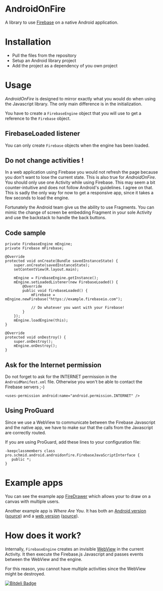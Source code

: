 AndroidOnFire
=============

A library to use [Firebase][firebase] on a native Android application.

# Installation

* Pull the files from the repository
* Setup an Android library project
* Add the project as a dependency of you own project

# Usage

_AndroidOnFire_ is designed to mirror exactly what you would do when using the Javascript library.
The only main difference is in the initialization. 

You have to create a `FirebaseEngine` object that you will use to get a reference to the `Firebase` object.

## FirebaseLoaded listener

You can only create `Firebase` objects when the engine has been loaded.

## Do not change activities !

In a web application using Firebase you would not refresh the page because you don't want to lose the current state. 
This is also true for _AndroidOnFire_. You should only use one Activity while using Firebase. This may seem a bit counter-intuitive and does not follow Android's guidelines. I agree on that. This is sadly the only way for now to get a responsive app, since it takes a few seconds to load the engine.

Fortunately the Android team give us the ability to use Fragments. You can mimic the change of screen be embedding Fragment in your sole Activity and use the backstack to handle the back buttons.

## Code sample

	private FirebaseEngine mEngine;
	private Firebase mFirebase;

	@Override
	protected void onCreate(Bundle savedInstanceState) {
		super.onCreate(savedInstanceState);
		setContentView(R.layout.main);

		mEngine = FirebaseEngine.getInstance();
		mEngine.setLoadedListener(new FirebaseLoaded() {
			@Override
			public void firebaseLoaded() {
				mFirebase = mEngine.newFirebase("https://example.firebaseio.com");

				// Do whatever you want with your Firebase!
			}
		});
		mEngine.loadEngine(this);
	}

	@Override
	protected void onDestroy() {
		super.onDestroy();
		mEngine.onDestroy();
	}

## Ask for the Internet permission

Do not forget to ask for the INTERNET permission in the `AndroidManifest.xml` file. Otherwise you won't be able to contact the Firebase servers ;-)

    <uses-permission android:name="android.permission.INTERNET" />

## Using ProGuard

Since we use a WebView to communicate between the Firebase Javascript and the native app, we have to make sur that the calls from the Javascript are correctly routed.

If you are using ProGuard, add these lines to your configuration file:

    -keepclassmembers class pro.schmid.android.androidonfire.FirebaseJavaScriptInterface {
       public *;
    }
    
# Example apps

You can see the example app [FireDrawer][2] which allows your to draw on a canvas with multiple users.

Another example app is *Where Are You*. It has both an [Android version][3] ([source][4]) and a [web version][5] ([source][6]).

# How does it work?

Internally, `FirebaseEngine` creates an invisible [WebView][1] in the current Activity. It then execute the Firebase.js Javascript and passes events between the WebView and the engine.

For this reason, you cannot have multiple activities since the WebView might be destroyed.

[1]: https://developer.android.com/reference/android/webkit/WebView.html
[2]: https://github.com/jschmid/FireDrawer
[firebase]: https://www.firebase.com/
[3]: https://play.google.com/store/apps/details?id=pro.schmid.android.whereareyou
[4]: https://github.com/jschmid/WhereAreYou-Android
[5]: http://w.schmid.pro/
[6]: https://github.com/jschmid/WhereAreYou-Web


[![Bitdeli Badge](https://d2weczhvl823v0.cloudfront.net/jschmid/androidonfire/trend.png)](https://bitdeli.com/free "Bitdeli Badge")

